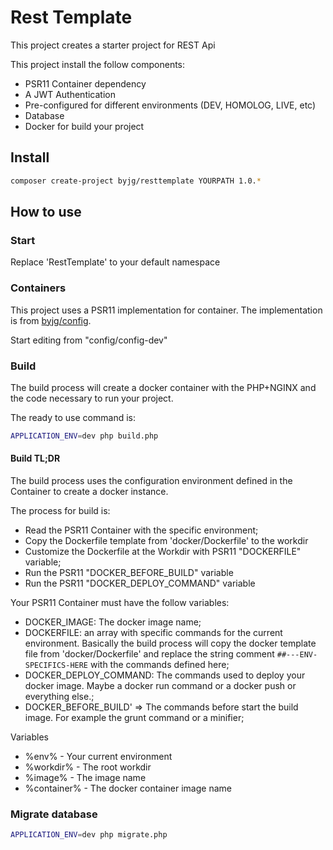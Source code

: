 # Rest Template

This project creates a starter project for REST Api

This project install the follow components:
- PSR11 Container dependency
- A JWT Authentication
- Pre-configured for different environments (DEV, HOMOLOG, LIVE, etc)
- Database
- Docker for build your project 

## Install

```bash
composer create-project byjg/resttemplate YOURPATH 1.0.*
```

## How to use

### Start

Replace 'RestTemplate' to your default namespace

### Containers

This project uses a PSR11 implementation for container. 
The implementation is from [byjg/config](https://github.com/byjg/config). 

Start editing from "config/config-dev"

### Build

The build process will create a docker container with the PHP+NGINX and the code necessary to run your project.

The ready to use command is:

```bash
APPLICATION_ENV=dev php build.php
```

#### Build TL;DR

The build process uses the configuration environment defined in the Container to create a docker instance. 

The process for build is:
- Read the PSR11 Container with the specific environment;
- Copy the Dockerfile template from 'docker/Dockerfile' to the workdir
- Customize the Dockerfile at the Workdir with PSR11 "DOCKERFILE" variable;
- Run the PSR11 "DOCKER_BEFORE_BUILD" variable
- Run the PSR11 "DOCKER_DEPLOY_COMMAND" variable

Your PSR11 Container must have the follow variables:

- DOCKER_IMAGE: The docker image name;
- DOCKERFILE: an array with specific commands for the current environment. Basically
the build process will copy the docker template file from 'docker/Dockerfile' and replace the 
string comment `##---ENV-SPECIFICS-HERE` with the commands defined here;
- DOCKER_DEPLOY_COMMAND: The commands used to deploy your docker image. Maybe a docker run command or 
a docker push or everything else.;
- DOCKER_BEFORE_BUILD' => The commands before start the build image. For example the grunt command or a minifier; 

Variables
- %env% - Your current environment
- %workdir% - The root workdir
- %image% - The image name
- %container% - The docker container image name 


### Migrate database

```bash
APPLICATION_ENV=dev php migrate.php
```

